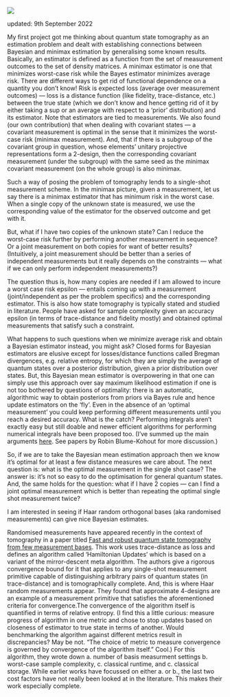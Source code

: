 <img src="images/peepal.gif" style="display: block; margin: auto;" />

updated: 9th September 2022

My first project got me thinking about quantum state tomography as an estimation problem and dealt with establishing connections between Bayesian and minimax estimation by generalising some known results. Basically, an estimator is defined as a function from the set of measurement outcomes to the set of density matrices. A minimax estimator is one that minimizes worst-case risk while the Bayes estimator minimizes average risk. There are different ways to get rid of functional dependence on a quantity you don’t know! Risk is expected loss (average over measurement outcomes) — loss is a distance function (like fidelity, trace-distance, etc.) between the true state (which we don’t know and hence getting rid of it by either taking a sup or an average with respect to a ‘prior’ distribution) and its estimator. Note that estimators are tied to measurements. We also found (our own contribution) that when dealing with covariant states — a covariant measurement is optimal in the sense that it minimizes the worst-case risk (minimax measurement). And, that if there is a subgroup of the covariant group in question, whose elements’ unitary projective representations form a 2-design, then the corresponding covariant measurement (under the subgroup) with the same seed as the minimax covariant measurement (on the whole group) is also minimax.

Such a way of posing the problem of tomography lends to a single-shot measurement scheme. In the minimax picture, given a measurement, let us say there is a minimax estimator that has minimum risk in the worst case. When a single copy of the unknown state is measured, we use the corresponding value of the estimator for the observed outcome and get with it.

But, what if I have two copies of the unknown state? Can I reduce the worst-case risk further by performing another measurement in sequence? Or a joint measurement on both copies for want of better results? (Intuitively, a joint measurement should be better than a series of independent measurements but it really depends on the constraints — what if we can only perform independent measurements?)

The question thus is, how many copies are needed if I am allowed to incure a worst case risk epsilon — entails coming up with a measurement (joint/independent as per the problem specifics) and the corresponding estimator. This is also how state tomography is typically stated and studied in literature. People have asked for sample complexity given an accuracy epsilon (in terms of trace-distance and fidelity mostly) and obtained optimal measurements that satisfy such a constraint.

What happens to such questions when we minimize average risk and obtain a Bayesian estimator instead, you might ask? Closed forms for Bayesian estimators are elusive except for losses/distance functions called Bregman divergences, e.g. relative entropy, for which they are simply the average of quantum states over a posterior distribution, given a prior distribution over states. But, this Bayesian mean estimator is overpowering in that one can simply use this approach over say maximum likelihood estimation if one is not too bothered by questions of optimality: there is an automatic, algorithmic way to obtain posteriors from priors via Bayes rule and hence update estimators on the ‘fly’. Even in the absence of an ‘optimal measurement’ you could keep performing different measurements until you reach a desired accuracy. What is the catch? Performing integrals aren’t exactly easy but still doable and newer efficient algorithms for performing numerical integrals have been proposed too. (I’ve summed up the main arguments [here](https://vimeo.com/748021745). See papers by Robin Blume-Kohout for more discussion.)

So, if we are to take the Bayesian mean estimation approach then we know it’s optimal for at least a few distance measures we care about. The next question is: what is the optimal measurement in the single shot case? The answer is: it’s not so easy to do the optimisation for general quantum states. And, the same holds for the question: what if I have 2 copies — can I find a joint optimal measurement which is better than repeating the optimal single shot measurement twice?

I am interested in seeing if Haar random orthogonal bases (aka randomised measurements) can give nice Bayesian estimates.

Randomised measurements have appeared recently in the context of tomography in a paper titled [Fast and robust quantum state tomography from few measurement bases](https://arxiv.org/abs/2009.08216). This work uses trace-distance as loss and defines an algorithm called ‘Hamiltonian Updates’ which is based on a variant of the mirror-descent meta algorithm. The authors give a rigorous convergence bound for it that applies to any single-shot measurement primitive capable of distinguishing arbitrary pairs of quantum states (in trace-distance) and is tomographically complete. And, this is where Haar random measurements appear. They found that approximate 4-designs are an example of a measurement primitive that satisfies the aforementioned criteria for convergence.The convergence of the algorithm itself is quantified in terms of relative entropy. (I find this a little curious: measure progress of algorithm in one metric and chose to stop updates based on closeness of estimator to true state in terms of another. Would benchmarking the algorithm against different metrics result in discrepancies? May be not. “The choice of metric to measure convergence is governed by convergence of the algorithm itself.” Cool.) For this algorithm, they wrote down a. number of basis measurment settings b. worst-case sample complexity, c. classical runtime, and c. classical storage. While earlier works have focussed on either a. or b., the last two cost factors have not really been looked at in the literature. This makes their work especially complete.

